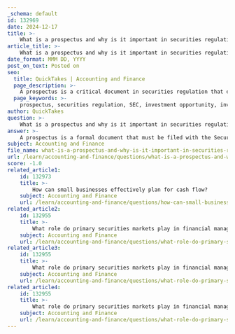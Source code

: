 ```yaml
---
_schema: default
id: 132969
date: 2024-12-17
title: >-
    What is a prospectus and why is it important in securities regulation?
article_title: >-
    What is a prospectus and why is it important in securities regulation?
date_format: MMM DD, YYYY
post_on_text: Posted on
seo:
  title: QuickTakes | Accounting and Finance
  page_description: >-
    A prospectus is a critical document in securities regulation that ensures investors receive essential information about investment opportunities, enabling informed decisions and promoting transparency in financial markets.
  page_keywords: >-
    prospectus, securities regulation, SEC, investment opportunity, investor information, disclosure document, financial transparency, market stability, material facts, investment risks and benefits, regulatory framework, access to capital, informed investment decisions
author: QuickTakes
question: >-
    What is a prospectus and why is it important in securities regulation?
answer: >-
    A prospectus is a formal document that must be filed with the Securities and Exchange Commission (SEC) when a company offers its securities to the public. It serves as a comprehensive disclosure document that provides potential investors with essential information about the investment opportunity. The prospectus includes details about the company's business, financial condition, management, and the specific terms of the securities being offered.\n\nThe importance of a prospectus in securities regulation cannot be overstated. It plays a critical role in ensuring that investors have access to reliable and comprehensive information, which is vital for making informed investment decisions. By disclosing all material facts about the investment, the prospectus helps investors evaluate the potential risks and benefits associated with the offering. This transparency is crucial for maintaining market stability and reducing the likelihood of unforeseen losses that could lead to financial setbacks for investors.\n\nAdditionally, the prospectus regulation sets out specific rules for different types of prospectuses, such as standard prospectuses, simplified prospectuses for secondary issuances, and others, catering to the diverse needs of various issuers and investors. This regulatory framework aims to facilitate access to capital for companies, particularly smaller ones, while ensuring that investors are adequately informed.\n\nIn summary, a prospectus is a vital document in the realm of securities regulation, providing necessary information that empowers investors to make well-informed decisions and fostering trust in the financial markets.
subject: Accounting and Finance
file_name: what-is-a-prospectus-and-why-is-it-important-in-securities-regulation.md
url: /learn/accounting-and-finance/questions/what-is-a-prospectus-and-why-is-it-important-in-securities-regulation
score: -1.0
related_article1:
    id: 132973
    title: >-
        How can small businesses effectively plan for cash flow?
    subject: Accounting and Finance
    url: /learn/accounting-and-finance/questions/how-can-small-businesses-effectively-plan-for-cash-flow
related_article2:
    id: 132955
    title: >-
        What role do primary securities markets play in financial management?
    subject: Accounting and Finance
    url: /learn/accounting-and-finance/questions/what-role-do-primary-securities-markets-play-in-financial-management
related_article3:
    id: 132955
    title: >-
        What role do primary securities markets play in financial management?
    subject: Accounting and Finance
    url: /learn/accounting-and-finance/questions/what-role-do-primary-securities-markets-play-in-financial-management
related_article4:
    id: 132955
    title: >-
        What role do primary securities markets play in financial management?
    subject: Accounting and Finance
    url: /learn/accounting-and-finance/questions/what-role-do-primary-securities-markets-play-in-financial-management
---
```


&nbsp;